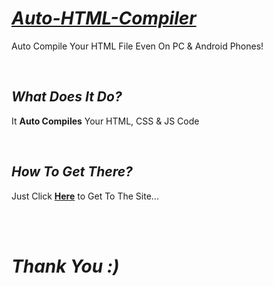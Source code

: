 # *[Auto-HTML-Compiler](https://sancho1952007.github.io/Auto-HTML-Compiler/)*
Auto Compile Your HTML File Even On PC &amp; Android Phones!

<br>

## *What Does It Do?*
It **Auto Compiles** Your HTML, CSS & JS Code

<br>

## *How To Get There?*
Just Click **[Here](https://sancho1952007.github.io/Auto-HTML-Compiler/)** to Get To The Site...

<br><br>

# ***Thank You :)***
